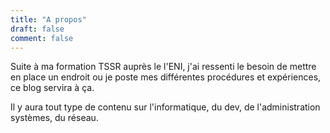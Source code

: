```yaml
---
title: "A propos"
draft: false
comment: false
---
```


Suite à ma formation TSSR auprès le l'ENI, j'ai ressenti le besoin de mettre en place un endroit ou je poste mes différentes procédures et expériences, ce blog servira à ça.

Il y aura tout type de contenu sur l'informatique, du dev, de l'administration systèmes, du réseau.
